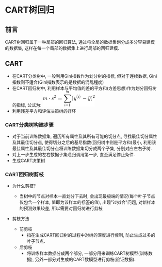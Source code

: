# CART树回归

## 前言

CART树回归属于一种局部的回归算法, 通过将全局的数据集划分成多分容易建模的数据集, 
这样在每一个局部的数据集上进行局部的回归建模.

## CART

- 在CART分类树中, 一般利用Gini指数作为划分树的指标, 但对于连续数据, Gini指数则不适合(Gini指数表示的是数据的混乱程度)
- 在CART回归树中, 利用样本与平均值的差的平方和(方差思想)作为划分回归树的指标, 
公式为: ![](../MularGif/Part2-Regression/Chapter9Gif/CART%20Regression.gif)
- 利用残差平方和评估决策树的好坏

### CART分类树构建步骤

- 对于当前训练数据集, 遍历所有属性及其所有可能的切分点, 寻找最佳切分属性及其最佳切分点, 
使得切分之后的基尼指数(回归树中则是平方和)最小, 利用该最佳属性及其最佳切分点将训练数据集切分成两个子集, 分别对应左右子树.
- 对上一步生成的左右数据子集递归调用第一步, 直至满足停止条件.
- 生成CART决策树

### CART回归树剪枝

- 为什么剪枝?
    - 当树中的节点对样本一直划分下去时, 会出现最极端的情况(每个叶子节点仅包含一个样本, 值即为该样本的标签的值),
     出现"过拟合"问题, 对新样本的预测效果较差, 所以需要对回归树进行剪枝
     
- 剪枝方法
    - 前剪枝
        - 指在生成CART回归树的过程中对树的深度进行控制, 防止生成过多的叶子节点.
    - 后剪枝
        - 将训练样本数据分成两个部分, 一部分用来训练CART树模型(训练数据), 
        另外一部分对生成的CART数模型进行剪枝(验证数据). 
